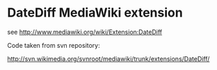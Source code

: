 DateDiff MediaWiki extension
========

see http://www.mediawiki.org/wiki/Extension:DateDiff

Code taken from svn repository:

http://svn.wikimedia.org/svnroot/mediawiki/trunk/extensions/DateDiff/
